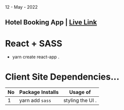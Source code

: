 12 - May - 2022

## Hotel Booking App | [Live Link](www)

# React + SASS 

* yarn create react-app .



# Client Site Dependencies...
|No| Package Installs       | Usage of                                          |
|--|------------------------|---------------------------------------------------|
| 1| yarn add `sass`        | styling the UI .                                  |
